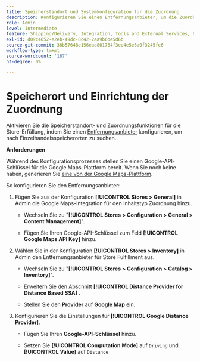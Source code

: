 ```yaml
---
title: Speicherstandort und Systemkonfiguration für die Zuordnung
description: Konfigurieren Sie einen Entfernungsanbieter, um die Zuordnung von Speicherorten in der Storefront-Benutzeroberfläche zu unterstützen. Für die Lösungen zur Store-Erfüllung ist ein Fernanbieter erforderlich, der die Einzelhandelssuche sowie andere Zuordnungs- und Planungsfunktionen für den End-to-End-Workflow zur Erfüllung von Anforderungen ermöglicht.
role: Admin
level: Intermediate
feature: Shipping/Delivery, Integration, Tools and External Services, Configuration
exl-id: d09c4652-e2eb-49dc-8c42-2aa9b6be5d6b
source-git-commit: 36b57648e156ead801764f3ee4e5e6a0f3245fe6
workflow-type: tm+mt
source-wordcount: '167'
ht-degree: 0%

---
```


# Speicherort und Einrichtung der Zuordnung

Aktivieren Sie die Speicherstandort- und Zuordnungsfunktionen für die Store-Erfüllung, indem Sie einen [Entfernungsanbieter](https://docs.magento.com/user-guide/catalog/inventory-configure-distance-priority.html) konfigurieren, um nach Einzelhandelsspeicherorten zu suchen.

**Anforderungen**

Während des Konfigurationsprozesses stellen Sie einen Google-API-Schlüssel für die Google Maps-Plattform bereit. Wenn Sie noch keine haben, generieren Sie [eine von der Google Maps-Plattform](https://docs.magento.com/user-guide/catalog/inventory-configure-distance-priority.html#configure-google-maps).

So konfigurieren Sie den Entfernungsanbieter:

1. Fügen Sie aus der Konfiguration **[!UICONTROL Stores > General]** in Admin die Google Maps-Integration für den Inhaltstyp Zuordnung hinzu.

   - Wechseln Sie zu &quot;**[!UICONTROL Stores > Configuration  > General > Content Management]**&quot;.

   - Fügen Sie Ihren Google-API-Schlüssel zum Feld **[!UICONTROL Google Maps API Key]** hinzu.

1. Wählen Sie in der Konfiguration **[!UICONTROL Stores > Inventory]** in Admin den Entfernungsanbieter für Store Fulfillment aus.

   - Wechseln Sie zu &quot;**[!UICONTROL Stores > Configuration > Catalog > Inventory]**&quot;.

   - Erweitern Sie den Abschnitt **[!UICONTROL Distance Provider for Distance Based SSA]** .

   - Stellen Sie den **Provider** auf **Google Map** ein.

1. Konfigurieren Sie die Einstellungen für **[!UICONTROL Google Distance Provider]**.

   - Fügen Sie Ihren **Google-API-Schlüssel** hinzu.

   - Setzen Sie **[!UICONTROL Computation Mode]** auf `Driving` und **[!UICONTROL Value]** auf `Distance`
